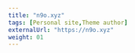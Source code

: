 ```yaml
---
title: "n9o.xyz"
tags: [Personal site,Theme author]
externalUrl: "https://n9o.xyz"
weight: 01
---
```

